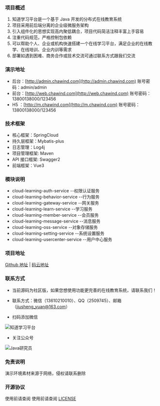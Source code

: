 ### 项目概述
1. 知道学习平台是一个基于 Java 开发的分布式在线教育系统
2. 项目采用前后端分离的企业级微服务架构
3. 引入组件化的思想实现高内聚低耦合，项目代码简洁注释丰富上手容易
4. 注重代码规范，严格控制包依赖
5. 可以帮助个人、企业或机构快速搭建一个在线学习平台，满足企业的在线教学、在线培训、企业内训等需求
6. 部署如遇到困难、商务合作或技术交流可通过联系方式跟我们交流

### 演示地址
- 后台：[http://admin.chawind.com](http://admin.chawind.com)           账号密码：admin/admin
- 前台：[http://web.chawind.com](http://web.chawind.com)              账号密码：13800138000/123456
- H5  ：[http://m.chawind.com](http://m.chawind.com)                  账号密码：13800138000/123456

### 技术框架
- 核心框架：SpringCloud
- 持久层框架：Mybatis-plus
- 日志管理：Log4j
- 项目管理框架: Maven
- API 接口框架: Swagger2
- 前端框架：Vue3

### 模块说明
- cloud-learning-auth-service           --权限认证服务
- cloud-learning-behavior-service       --行为服务
- cloud-learning-gateway-service        --网关服务
- cloud-learning-learn-service          --学习服务
- cloud-learning-member-service         --会员服务
- cloud-learning-message-service        --消息服务
- cloud-learning-oss-service            --对象存储服务
- cloud-learning-setting-service        --系统设置服务
- cloud-learning-usercenter-service     --用户中心服务

### 项目地址
[Github 地址](https://github.com/yuanjiusheng/cloud-learning-ce) | [码云地址](https://gitee.com/yuanjiusheng/cloud-learning-ce)

### 联系方式
+ 当前源码为社区版，如果您想使用功能更完善的在线教育系统，请联系我们！
+ 联系方式：微信（13610210010）、QQ（2509745）、邮箱（jiusheng_yuan@163.com）

+ 扫码添加微信

![知道学习平台](https://images.gitee.com/uploads/images/2021/1027/111527_bf6e2eec_8545701.png "bbbbb.png")

+ 关注公众号

![Java研究员](https://images.gitee.com/uploads/images/2021/1027/111546_142fb6ad_8545701.png "xxxx.png")

### 免责说明
演示环境素材来源于网络，侵权请联系删除

### 开源协议
使用前请查阅 使用前请查阅 [LICENSE](https://github.com/yuanjiusheng/cloud-learning-ce/blob/master/LICENSE)
